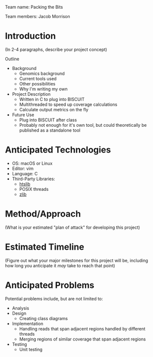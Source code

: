 Team name: Packing the Bits

Team members: Jacob Morrison

# Introduction

(In 2-4 paragraphs, describe your project concept)

Outline
- Background
  - Genomics background
  - Current tools used
  - Other possibilities
  - Why I'm writing my own
- Project Description
  - Written in C to plug into BISCUIT
  - Multithreaded to speed up coverage calculations
  - Calculate output metrics on the fly
- Future Use
  - Plug into BISCUIT after class
  - Probably not enough for it's own tool, but could theoretically be published as a standalone tool

# Anticipated Technologies

- OS: macOS or Linux
- Editor: vim
- Language: C
- Third-Party Libraries:
  - [htslib](https://github.com/samtools/htslib)
  - POSIX threads
  - [zlib](https://www.zlib.net)

# Method/Approach

(What is your estimated "plan of attack" for developing this project)

# Estimated Timeline

(Figure out what your major milestones for this project will be, including how long you anticipate it *may* take to reach that point)

# Anticipated Problems

Potential problems include, but are not limited to:

- Analysis
- Design
  - Creating class diagrams
- Implementation
  - Handling reads that span adjacent regions handled by different threads
  - Merging regions of similar coverage that span adjacent regions
- Testing
  - Unit testing
